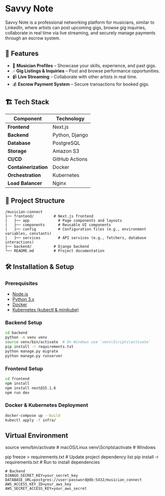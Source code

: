# Savvy Note

Savvy Note is a professional networking platform for musicians, similar to LinkedIn, where artists can post upcoming gigs, browse gig inquiries, collaborate in real time via live streaming, and securely manage payments through an escrow system.

## 🚀 Features

- 🎤 **Musician Profiles** – Showcase your skills, experience, and past gigs.  
- 🎶 **Gig Listings & Inquiries** – Post and browse performance opportunities.  
- 📹 **Live Streaming** – Collaborate with other artists in real time.  
- 💰 **Escrow Payment System** – Secure transactions for booked gigs.  

## 🏗️ Tech Stack

| Component      | Technology |
|---------------|-----------|
| **Frontend**  | Next.js |
| **Backend**   | Python, Django |
| **Database**  | PostgreSQL |
| **Storage**   | Amazon S3 |
| **CI/CD**     | GitHub Actions |
| **Containerization** | Docker |
| **Orchestration** | Kubernetes |
| **Load Balancer** | Nginx |

## 📂 Project Structure

```
/musician-connect
├── frontend/         # Next.js frontend
|   ├── app             # Page components and layouts
|   ├── components      # Reusable UI components
|   ├── config          # Configuration files (e.g., environment variables, constants)
|   ├── services        # API services (e.g., fetchers, database interactions)
├── backend/          # Django backend
└── README.md         # Project documentation
```

## 🛠️ Installation & Setup

### Prerequisites
- [Node.js](https://nodejs.org/)
- [Python 3.x](https://www.python.org/)
- [Docker](https://www.docker.com/)
- [Kubernetes (kubectl & minikube)](https://kubernetes.io/)

### Backend Setup
```sh
cd backend
python -m venv venv
source venv/bin/activate  # On Windows use `venv\Scripts\activate`
pip install -r requirements.txt
python manage.py migrate
python manage.py runserver
```

### Frontend Setup
```sh
cd frontend
npm install
npm install next@15.1.6
npm run dev
```

### Docker & Kubernetes Deployment
```sh
docker-compose up --build
kubectl apply -f infra/
```

## Virtual Environment
source venv/bin/activate    # macOS/Linux
venv\Scripts\activate       # Windows

pip freeze > requirements.txt       # Update project dependency list
pip install -r requirements.txt     # Run to install dependencies

```
# Backend
DJANGO_SECRET_KEY=your_secret_key
DATABASE_URL=postgres://user:password@db:5432/musician_connect
AWS_ACCESS_KEY_ID=your_aws_key
AWS_SECRET_ACCESS_KEY=your_aws_secret
```
